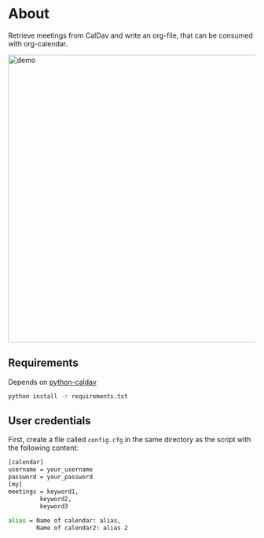 # About

Retrieve meetings from CalDav and write an org-file, that can be consumed with
org-calendar.

<img width="586" alt="demo" src="https://user-images.githubusercontent.com/5772973/193898012-14693509-fcf5-4479-99c9-e25540525280.png">


## Requirements

Depends on [python-caldav](https://github.com/python-caldav/)

```bash
python install -r requirements.txt
```

## User credentials

First, create a file called `config.cfg` in the same directory as the script
with the following content:

```bash
[calendar]
username = your_username
password = your_password
[my]
meetings = keyword1,
         keyword2,
         keyword3
         
alias = Name of calendar: alias,
        Name of calendar2: alias 2

```
